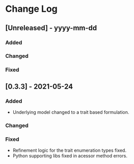 # Change Log
 
## [Unreleased] - yyyy-mm-dd
  
### Added
 
### Changed
 
### Fixed
 
## [0.3.3] - 2021-05-24
   
### Added

 - Underlying model changed to a trait based formulation.
 
### Changed
  
### Fixed

 - Refinement logic for the trait enumeration types fixed.
 - Python supporting libs fixed in acessor method errors.
